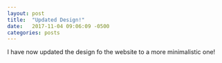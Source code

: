 ```yaml
---
layout: post
title:  "Updated Design!"
date:   2017-11-04 09:06:09 -0500
categories: posts
---
```


I have now updated the design fo the website to a more minimalistic one! 
